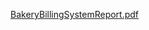 [BakeryBillingSystemReport.pdf](https://github.com/user-attachments/files/16898652/BakeryBillingSystemReport.pdf)
